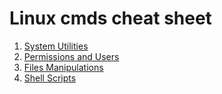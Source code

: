 # Linux cmds cheat sheet

1. [System Utilities](https://github.com/ChapmanCheng/linux_cmd_cheat_sheet/blob/main/linux_cmd_system_utilities.MD)
1. [Permissions and Users](https://github.com/ChapmanCheng/linux_cmd_cheat_sheet/blob/main/linux_cmd_permissions.MD)
1. [Files Manipulations](https://github.com/ChapmanCheng/linux_cmd_cheat_sheet/blob/main/linux_cmd_files_manipulation.MD)
1. [Shell Scripts]()
